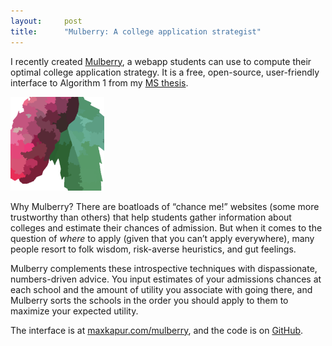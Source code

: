 ```yaml
---
layout:     post
title:      "Mulberry: A college application strategist"
---
```


I recently created [Mulberry](https://maxkapur.com/mulberry), a webapp students
can use to compute their optimal college application strategy. It is a free,
open-source, user-friendly interface to Algorithm 1 from my
[MS thesis](https://github.com/maxkapur/CollegeApplication).

<img alt="The Mulberry logo: a magenta berry and a green leaf" src="/assets/mulberrylogo.png" width="150px" height="150px">
<!--more-->

Why Mulberry? There are boatloads of “chance me!” websites (some more trustworthy
than others) that help students gather information
about colleges and estimate their chances of admission. But when it comes to the 
question of *where* to apply (given that you can’t apply everywhere),
many people resort to folk wisdom, risk-averse heuristics, and gut feelings.

Mulberry complements these introspective techniques with dispassionate,
numbers-driven advice. You input estimates of your admissions chances at
each school and the amount of utility you associate with going there,
and Mulberry sorts the schools in the order you should apply
to them to maximize your expected utility.

The interface is at [maxkapur.com/mulberry](https://maxkapur.com/mulberry), 
and the code is on [GitHub](https://github.com/maxkapur/mulberry).
